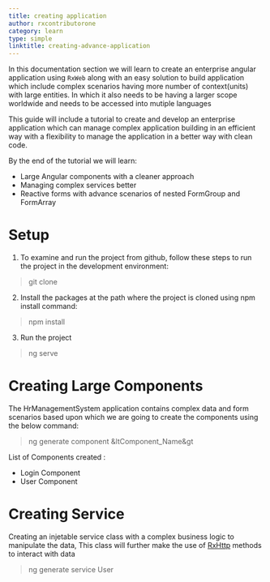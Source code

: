 ```yaml
---
title: creating application
author: rxcontributorone
category: learn
type: simple
linktitle: creating-advance-application
---
```

In this documentation section we will learn to create an enterprise angular application using `RxWeb` along with an easy solution to build application which include complex scenarios having more number of context(units) with large entities. In which it also needs to be having a larger scope worldwide and needs to be accessed into mutiple languages

This guide will include a tutorial to create and develop an enterprise application which can manage complex application building in an efficient way with a flexibility to manage the application in a better way with clean code.

By the end of the tutorial we will learn:

<ul class="bullet-list">
  <li class="overview-nav-item">Large Angular components with a cleaner approach</li> 
  <li class="overview-nav-item">Managing complex services better</li>
  <li class="overview-nav-item">Reactive forms with advance scenarios of nested FormGroup and FormArray</li>
</ul>

# Setup

1) To examine and run the project from github, follow these steps to run the project in the development environment:

> git clone <url>

2) Install the packages at the path where the project is cloned using npm install command:

> npm install

3) Run the project 

> ng serve 

# Creating Large Components
The HrManagementSystem application contains complex data and form scenarios based upon which we are going to create the components using the below command:

> ng generate component &ltComponent_Name&gt

List of Components created :

<ul class="bullet-list">
  <li>Login Component</li> 
  <li>User Component</li>
</ul>

# Creating Service

Creating an injetable service class with a complex business logic to manipulate the data, This class will further make the use of <a class="redirect-link" href="/rxweb-http/http/get-direct-usage">RxHttp</a> methods to interact with data  

> ng generate service User 